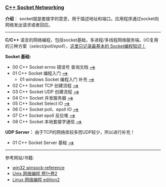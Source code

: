 ### [C++ Socket Networking](#)
**介绍**： socket就是套接字的意思，用于描述地址和端口。应用程序通过socket向网络发出请求或者回应。

----
**C/C++** 语言的网络编程，包括socket基础，多进程/多线程网络服务端、I/O复用的三种方案（*select/poll/epoll*），[这里只记录最基本的
Socket编程知识！](#)

**Socket 基础:**

* 00 C++ Socket errno 错误号 查询文档 [**-->**](./contents/errno.md)
* 01 C++ Socket 编程入门 [**-->**](./contents/CPPNetworkProgramming.md)
    * 01 windows Socket 编程入门 补充 [**-->**](./contents/CPPWinSocketThresholdMinner.md)
* 02 C++ Socket TCP 创建流程 [**-->**](./contents/CPPSocketContinue.md)
* 03 C++ Socket UDP 创建流程 [**-->**](./contents/CPPSocketUDPContinue.md)
* 04 C++ Socket 并发服务器 [**-->**](./contents/CPPSocketMore.md)
* 05 C++ Socket Select IO [**-->**](./contents/CPPSocketIOSelect.md)
* 06 C++ Socket poll、epoll IO [**-->**](./contents/CPPSocketIOPoll.md)
* 07 C++ Socket epoll 反应堆 [**-->**](./contents/CPPSocketEpollReactor.md)
* 08 C++ Socket 本地套接字通信 [**-->**](./contents/CPPSocketLocalCommunication.md)

**UDP Server：** 由于TCP的网络库较多而UDP较少，所以进行补充！

* 01 C++ Socket Server 基础 [**-->**](./contents/CPPSocketUDPServer01.md) 


----
参考网站/书籍:
- [win32 winsock-reference](https://learn.microsoft.com/zh-cn/windows/win32/winsock/winsock-reference)
- [Unix 网络编程 卷1+卷2](#)
- [Linux 网络编程 edition2](#)
